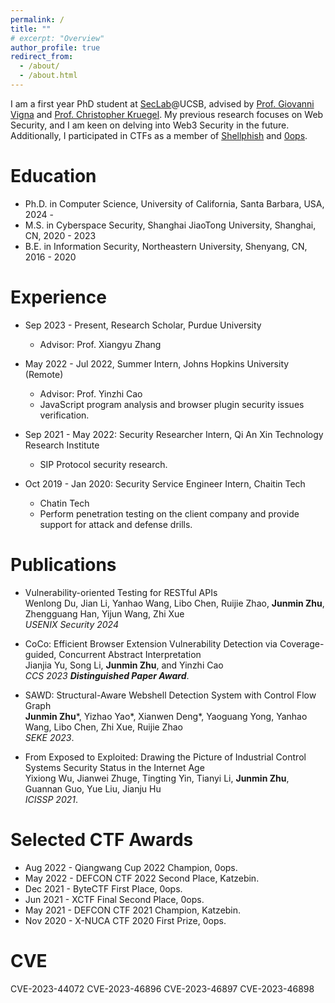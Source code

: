 ```yaml
---
permalink: /
title: ""
# excerpt: "Overview"
author_profile: true
redirect_from: 
  - /about/
  - /about.html
---
```


I am a first year PhD student at [SecLab](https://seclab.cs.ucsb.edu/members/)@UCSB, advised by [Prof. Giovanni Vigna](https://sites.cs.ucsb.edu/~vigna/) and [Prof. Christopher Kruegel](https://sites.cs.ucsb.edu/~chris/). My previous research focuses on Web Security, and I am keen on delving into Web3 Security in the future. Additionally, I participated in CTFs as a member of [Shellphish](https://shellphish.net/) and [0ops](https://0ops.sjtu.cn/). 

# Education
* Ph.D. in Computer Science, University of California, Santa Barbara, USA, 2024 -
* M.S. in Cyberspace Security, Shanghai JiaoTong University, Shanghai, CN, 2020 - 2023
* B.E. in Information Security, Northeastern University, Shenyang, CN, 2016 - 2020

# Experience

* Sep 2023 - Present, Research Scholar, Purdue University
  * Advisor: Prof. Xiangyu Zhang

* May 2022 - Jul 2022, Summer Intern, Johns Hopkins University (Remote)
  * Advisor: Prof. Yinzhi Cao
  * JavaScript program analysis and browser plugin security issues verification.

* Sep 2021 - May 2022:  Security Researcher Intern, Qi An Xin Technology Research Institute
  * SIP Protocol security research.
  
* Oct 2019 - Jan 2020: Security Service Engineer Intern, Chaitin Tech
  * Chatin Tech
  * Perform penetration testing on the client company and provide support for attack and defense drills.


# Publications

* Vulnerability-oriented Testing for RESTful APIs<br>
Wenlong Du, Jian Li, Yanhao Wang, Libo Chen, Ruijie Zhao, <b>Junmin Zhu</b>, Zhengguang Han, Yijun Wang, Zhi Xue<br>
<i>USENIX Security 2024</i>

* CoCo: Efficient Browser Extension Vulnerability Detection via Coverage-guided, Concurrent Abstract Interpretation<br>
Jianjia Yu, Song Li, <b>Junmin Zhu</b>, and Yinzhi Cao<br>
<i>CCS 2023 <b>Distinguished Paper Award</b></i>. 

* SAWD: Structural-Aware Webshell Detection System with Control Flow Graph<br>
<b>Junmin Zhu</b>\*, Yizhao Yao\*, Xianwen Deng\*, Yaoguang Yong, Yanhao Wang, Libo Chen, Zhi Xue, Ruijie Zhao<br>
<i>SEKE 2023</i>.

* From Exposed to Exploited: Drawing the Picture of Industrial Control Systems Security Status in the Internet Age<br>
Yixiong Wu, Jianwei Zhuge, Tingting Yin, Tianyi Li, <b>Junmin Zhu</b>, Guannan Guo, Yue Liu, Jianju Hu<br>
<i>ICISSP 2021</i>.



# Selected CTF Awards

* Aug 2022 - Qiangwang Cup 2022 Champion, 0ops.
* May 2022 - DEFCON CTF 2022 Second Place, Katzebin.
* Dec 2021 - ByteCTF First Place, 0ops.
* Jun 2021 - XCTF Final Second Place, 0ops. 
* May 2021 - DEFCON CTF 2021 Champion, Katzebin.
* Nov 2020 - X-NUCA CTF 2020 First Prize, 0ops. 


# CVE

CVE-2023-44072
CVE-2023-46896
CVE-2023-46897
CVE-2023-46898